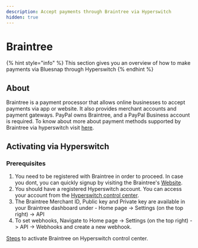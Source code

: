 ```yaml
---
description: Accept payments through Braintree via Hyperswitch
hidden: true
---
```


# Braintree

{% hint style="info" %}
This section gives you an overview of how to make payments via Bluesnap through Hyperswitch
{% endhint %}

## About

Braintree is a payment processor that allows online businesses to accept payments via app or website. It also provides merchant accounts and payment gateways. PayPal owns Braintree, and a PayPal Business account is required. To know about more about payment methods supported by Braintree via hyperswitch visit [here](https://hyperswitch.io/pm-list).

## Activating via Hyperswitch

### Prerequisites

1. You need to be registered with Braintree in order to proceed. In case you dont, you can quickly signup by visiting the Braintree's [Website](https://www.braintreepayments.com/sandbox).&#x20;
2. You should have a registered Hyperswitch account. You can access your account from the [Hyperswitch control center](https://app.hyperswitch.io/register).
3. The Braintree Merchant ID, Public key and Private key are available in your Braintree dashboard under - Home page -> Settings (on the top right) -> API
4. To set webhooks, Navigate to  Home page -> Settings (on the top right) -> API -> Webhooks and create a new webhook.&#x20;

[Steps](https://docs.hyperswitch.io/hyperswitch-cloud/connectors/activate-connector-on-hyperswitch) to activate Braintree on Hyperswitch control center.

